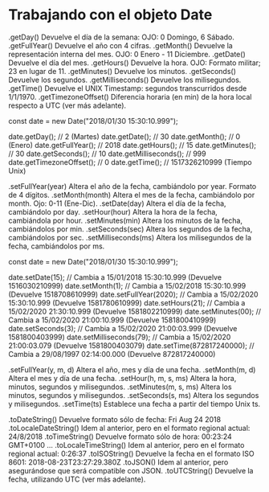 # Trabajando con el objeto Date

 .getDay()	Devuelve el día de la semana: OJO: 0 Domingo, 6 Sábado.
 .getFullYear()	Devuelve el año con 4 cifras.
 .getMonth()	Devuelve la representación interna del mes. OJO: 0 Enero - 11 Diciembre.
 .getDate()	Devuelve el día del mes.
 .getHours()	Devuelve la hora. OJO: Formato militar; 23 en lugar de 11.
 .getMinutes()	Devuelve los minutos.
 .getSeconds()	Devuelve los segundos.
 .getMilliseconds()	Devuelve los milisegundos.
 .getTime()	Devuelve el UNIX Timestamp: segundos transcurridos desde 1/1/1970.
 .getTimezoneOffset()	Diferencia horaria (en min) de la hora local respecto a UTC (ver más adelante).

 const date = new Date("2018/01/30 15:30:10.999");

date.getDay();            // 2 (Martes)
date.getDate();           // 30
date.getMonth();          // 0 (Enero)
date.getFullYear();       // 2018
date.getHours();          // 15
date.getMinutes();        // 30
date.getSeconds();        // 10
date.getMilliseconds();   // 999
date.getTimezoneOffset(); // 0
date.getTime();           // 1517326210999 (Tiempo Unix)

 .setFullYear(year)	Altera el año de la fecha, cambiándolo por year. Formato de 4 dígitos.
 .setMonth(month)	Altera el mes de la fecha, cambiándolo por month. Ojo: 0-11 (Ene-Dic).
 .setDate(day)	Altera el día de la fecha, cambiándolo por day.
 .setHour(hour)	Altera la hora de la fecha, cambiándola por hour.
 .setMinutes(min)	Altera los minutos de la fecha, cambiándolos por min.
 .setSeconds(sec)	Altera los segundos de la fecha, cambiándolos por sec.
 .setMilliseconds(ms)	Altera los milisegundos de la fecha, cambiándolos por ms.

 const date = new Date("2018/01/30 15:30:10.999");

date.setDate(15);           // Cambia a 15/01/2018 15:30:10.999 (Devuelve 1516030210999)
date.setMonth(1);           // Cambia a 15/02/2018 15:30:10.999 (Devuelve 1518708610999)
date.setFullYear(2020);     // Cambia a 15/02/2020 15:30:10.999 (Devuelve 1581780610999)
date.setHours(21);          // Cambia a 15/02/2020 21:30:10.999 (Devuelve 1581802210999)
date.setMinutes(00);        // Cambia a 15/02/2020 21:00:10.999 (Devuelve 1581800410999)
date.setSeconds(3);         // Cambia a 15/02/2020 21:00:03.999 (Devuelve 1581800403999)
date.setMilliseconds(79);   // Cambia a 15/02/2020 21:00:03.079 (Devuelve 1581800403079)
date.setTime(872817240000); // Cambia a 29/08/1997 02:14:00.000 (Devuelve 872817240000)

 .setFullYear(y, m, d)	Altera el año, mes y día de una fecha.
 .setMonth(m, d)	Altera el mes y día de una fecha.
 .setHour(h, m, s, ms)	Altera la hora, minutos, segundos y milisegundos.
 .setMinutes(m, s, ms)	Altera los minutos, segundos y milisegundos.
 .setSeconds(s, ms)	Altera los segundos y milisegundos.
 .setTime(ts)	Establece una fecha a partir del tiempo Unix ts.


  .toDateString()	Devuelve formato sólo de fecha: Fri Aug 24 2018
 .toLocaleDateString()	Idem al anterior, pero en el formato regional actual: 24/8/2018
 .toTimeString()	Devuelve formato sólo de hora: 00:23:24 GMT+0100 ...
 .toLocaleTimeString()	Idem al anterior, pero en el formato regional actual: 0:26:37
 .toISOString()	Devuelve la fecha en el formato ISO 8601: 2018-08-23T23:27:29.380Z
 .toJSON()	Idem al anterior, pero asegurándose que será compatible con JSON.
 .toUTCString()	Devuelve la fecha, utilizando UTC (ver más adelante).